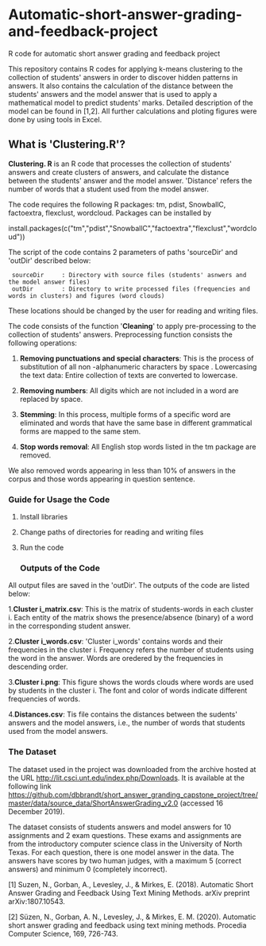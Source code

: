 # Automatic-short-answer-grading-and-feedback-project
R code for automatic short answer grading and feedback project

This repository contains R codes for applying k-means clustering to the collection of students' answers in order to discover hidden patterns in answers. It also contains the calculation of the distance between the students' answers and the model answer that is used to apply a mathematical model to predict students' marks. Detailed description of the model can be found in [1,2]. All further calculations and ploting figures were done by using tools in Excel. 

## What is 'Clustering.R'?

**Clustering. R** is an R code that processes the collection of students' answers and create clusters of answers, and calculate the distance between the students' answer and the model answer. 'Distance' refers the number of words that a student used from the model answer.   

The code requires the following R packages: tm, pdist, SnowballC, factoextra, flexclust, wordcloud. Packages can be installed by

 install.packages(c("tm","pdist","SnowballC","factoextra","flexclust","wordcloud"))

The script of the code contains 2 parameters of paths 'sourceDir' and 'outDir' described below:

     sourceDir     : Directory with source files (students' asnwers and the model answer files)
     outDir        : Directory to write processed files (frequencies and words in clusters) and figures (word clouds)

These locations should be changed by the user for reading and writing files.

The code consists of the function '**Cleaning**' to apply pre-processing to the collection of students' answers. Preprocessing function consists the following operations:

1. **Removing punctuations and special characters**: This is the process of substitution of all non -alphanumeric characters by space .
Lowercasing the text data: Entire collection of texts are converted to lowercase.

2. **Removing numbers**: All digits which are not included in a word are replaced by space. 

3. **Stemming**: In this process, multiple forms of a specific word are eliminated and words that have the same base in different grammatical forms are mapped to the same stem.

4. **Stop words removal**: All English stop words listed in the tm package are removed.

We also removed words appearing in less than 10% of answers in the corpus and those words appearing in question sentence.

   ### Guide for Usage the Code

   1. Install libraries
2. Change paths of directories for reading and writing files
3. Run the code

   ### Outputs of the Code
   
All output files are saved in the 'outDir'. The outputs of the code are listed below:

1.**Cluster i_matrix.csv**: This is the matrix of students-words in each cluster i. Each entity of the matrix shows the presence/absence (binary) of a word in the corresponding student answer.

2.**Cluster i_words.csv**: 'Cluster i_words' contains words and their frequencies in the cluster i. Frequency refers the number of students using the word in the answer. Words are oredered by the frequencies in descending order. 

3.**Cluster i.png**: This figure shows the words clouds where words are used by students in the cluster i. The font and color of words indicate different frequencies of words. 

4.**Distances.csv**: Tis file contains the distances between the sudents' answers and the model answers, i.e., the number of words that students used from the model answers.

  ### The Dataset
 
The dataset used in the project was downloaded from the archive hosted at the URL http://lit.csci.unt.edu/index.php/Downloads. It is available at the following link https://github.com/dbbrandt/short_answer_granding_capstone_project/tree/master/data/source_data/ShortAnswerGrading_v2.0 (accessed 16 December 2019). 

The dataset  consists of students answers and model answers for 10 assignments and 2 exam questions. These exams and assignments are from the introductory computer science class in the University of North Texas. For each question, there is one model answer in the data. The answers have scores by two human judges, with a maximum 5 (correct answers) and minimum 0 (completely incorrect).
 
 
[1] Suzen, N., Gorban, A., Levesley, J., & Mirkes, E. (2018). Automatic Short Answer Grading and Feedback Using Text Mining Methods. arXiv preprint arXiv:1807.10543. 

[2] Süzen, N., Gorban, A. N., Levesley, J., & Mirkes, E. M. (2020). Automatic short answer grading and feedback using text mining methods. Procedia Computer Science, 169, 726-743. 

